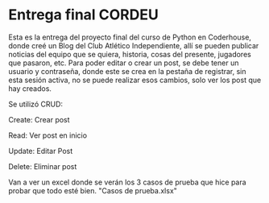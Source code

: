 # Entrega final CORDEU

Esta es la entrega del proyecto final del curso de Python en Coderhouse, donde creé un Blog del Club Atlético Independiente, allí se pueden publicar noticias del equipo que se quiera, historia, cosas del presente, jugadores que pasaron, etc. Para poder editar o crear un post, se debe tener un usuario y contraseña, donde este se crea en la pestaña de registrar, sin esta sesión activa, no se puede realizar esos cambios, solo ver los post que hay creados. 

Se utilizó CRUD:

Create: Crear post

Read: Ver post en inicio

Update: Editar Post

Delete: Eliminar post


Van a ver un excel donde se verán los 3 casos de prueba que hice para probar que todo esté bien. "Casos de prueba.xlsx"
